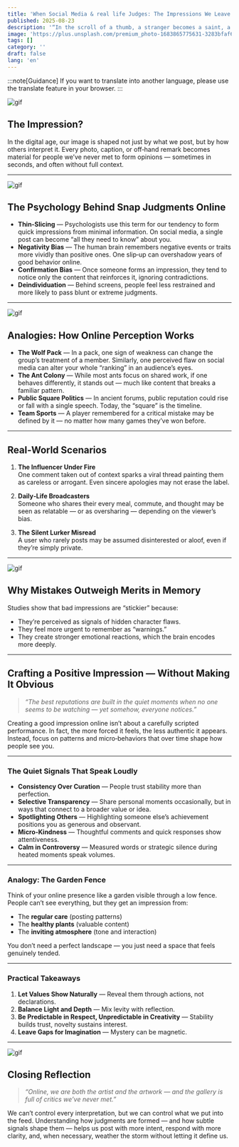 ```yaml
---
title: 'When Social Media & real life Judges: The Impressions We Leave Behind'
published: 2025-08-23
description: '“In the scroll of a thumb, a stranger becomes a saint, a villain, or a spectacle — often without saying a word.”'
image: 'https://plus.unsplash.com/premium_photo-1683865775631-3283bfaf6508?w=600&auto=format&fit=crop&q=60&ixlib=rb-4.1.0&ixid=M3wxMjA3fDB8MHxwaG90by1yZWxhdGVkfDg5fHx8ZW58MHx8fHx8'
tags: []
category: ''
draft: false 
lang: 'en'
---
```


:::note[Guidance]
If you want to translate into another language, please use the translate feature in your browser.
:::

![gif](https://media1.tenor.com/m/H3p10v_3q_kAAAAC/oshi-no-ko-episode-11.gif)

## The Impression?
In the digital age, our image is shaped not just by what we post, but by how others interpret it. Every photo, caption, or off‑hand remark becomes material for people we’ve never met to form opinions — sometimes in seconds, and often without full context.

---

![gif](https://media.tenor.com/-yy6G9qADxsAAAAM/muv-luv-muv-luv.gif)

## **The Psychology Behind Snap Judgments Online**

- **Thin‑Slicing** — Psychologists use this term for our tendency to form quick impressions from minimal information. On social media, a single post can become “all they need to know” about you.  
- **Negativity Bias** — The human brain remembers negative events or traits more vividly than positive ones. One slip‑up can overshadow years of good behavior online.  
- **Confirmation Bias** — Once someone forms an impression, they tend to notice only the content that reinforces it, ignoring contradictions.  
- **Deindividuation** — Behind screens, people feel less restrained and more likely to pass blunt or extreme judgments.

---

![gif](https://media.tenor.com/_qVkYotde0gAAAAM/real-smartphone.gif)

## **Analogies: How Online Perception Works**

- **The Wolf Pack** — In a pack, one sign of weakness can change the group’s treatment of a member. Similarly, one perceived flaw on social media can alter your whole “ranking” in an audience’s eyes.  
- **The Ant Colony** — While most ants focus on shared work, if one behaves differently, it stands out — much like content that breaks a familiar pattern.  
- **Public Square Politics** — In ancient forums, public reputation could rise or fall with a single speech. Today, the “square” is the timeline.  
- **Team Sports** — A player remembered for a critical mistake may be defined by it — no matter how many games they’ve won before.

---

## **Real‑World Scenarios**

1. **The Influencer Under Fire**  
   One comment taken out of context sparks a viral thread painting them as careless or arrogant. Even sincere apologies may not erase the label.  
   
2. **Daily‑Life Broadcasters**  
   Someone who shares their every meal, commute, and thought may be seen as relatable — or as oversharing — depending on the viewer’s bias.  
   
3. **The Silent Lurker Misread**  
   A user who rarely posts may be assumed disinterested or aloof, even if they’re simply private.

---

![gif](https://media.tenor.com/YAW3nlcOjIIAAAAM/anime-kyoukai-no-kanata.gif)

## **Why Mistakes Outweigh Merits in Memory**

Studies show that bad impressions are “stickier” because:  
- They’re perceived as signals of hidden character flaws.  
- They feel more urgent to remember as “warnings.”  
- They create stronger emotional reactions, which the brain encodes more deeply.

---

## **Crafting a Positive Impression — Without Making It Obvious**

> *“The best reputations are built in the quiet moments when no one seems to be watching — yet somehow, everyone notices.”*

Creating a good impression online isn’t about a carefully scripted performance. In fact, the more forced it feels, the less authentic it appears. Instead, focus on patterns and micro‑behaviors that over time shape how people see you.

---

### **The Quiet Signals That Speak Loudly**
- **Consistency Over Curation** — People trust stability more than perfection.  
- **Selective Transparency** — Share personal moments occasionally, but in ways that connect to a broader value or idea.  
- **Spotlighting Others** — Highlighting someone else’s achievement positions you as generous and observant.  
- **Micro‑Kindness** — Thoughtful comments and quick responses show attentiveness.  
- **Calm in Controversy** — Measured words or strategic silence during heated moments speak volumes.

---

### **Analogy: The Garden Fence**
Think of your online presence like a garden visible through a low fence. People can’t see everything, but they get an impression from:
- The **regular care** (posting patterns)
- The **healthy plants** (valuable content)
- The **inviting atmosphere** (tone and interaction)

You don’t need a perfect landscape — you just need a space that feels genuinely tended.

---

### **Practical Takeaways**
1. **Let Values Show Naturally** — Reveal them through actions, not declarations.  
2. **Balance Light and Depth** — Mix levity with reflection.  
3. **Be Predictable in Respect, Unpredictable in Creativity** — Stability builds trust, novelty sustains interest.  
4. **Leave Gaps for Imagination** — Mystery can be magnetic.

---

![gif](https://media.tenor.com/7sDVNiWdMQgAAAAM/oshi-no-ko-%EC%B5%9C%EC%95%A0%EC%9D%98-%EC%95%84%EC%9D%B4.gif)

## **Closing Reflection**

> *“Online, we are both the artist and the artwork — and the gallery is full of critics we’ve never met.”*

We can’t control every interpretation, but we can control what we put into the feed. Understanding how judgments are formed — and how subtle signals shape them — helps us post with more intent, respond with more clarity, and, when necessary, weather the storm without letting it define us.
